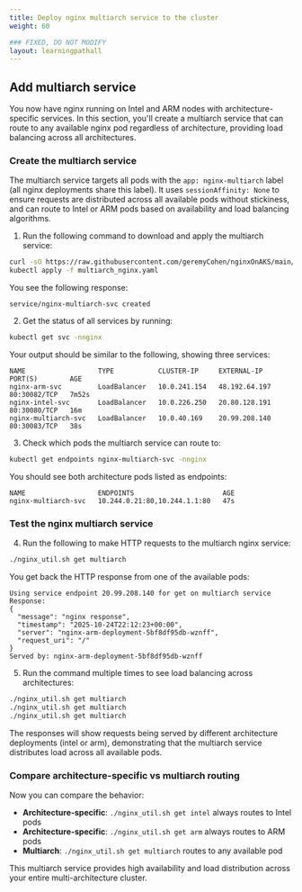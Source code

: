 ```yaml
---
title: Deploy nginx multiarch service to the cluster
weight: 60

### FIXED, DO NOT MODIFY
layout: learningpathall
---
```


## Add multiarch service

You now have nginx running on Intel and ARM nodes with architecture-specific services. In this section, you'll create a multiarch service that can route to any available nginx pod regardless of architecture, providing load balancing across all architectures.

### Create the multiarch service

The multiarch service targets all pods with the `app: nginx-multiarch` label (all nginx deployments share this label). It uses `sessionAffinity: None` to ensure requests are distributed across all available pods without stickiness, and can route to Intel or ARM pods based on availability and load balancing algorithms.

1. Run the following command to download and apply the multiarch service:

```bash
curl -sO https://raw.githubusercontent.com/geremyCohen/nginxOnAKS/main/multiarch_nginx.yaml
kubectl apply -f multiarch_nginx.yaml
```

You see the following response:

```output
service/nginx-multiarch-svc created
```

2. Get the status of all services by running:

```bash
kubectl get svc -nnginx 
```

Your output should be similar to the following, showing three services:

```output
NAME                  TYPE           CLUSTER-IP     EXTERNAL-IP     PORT(S)        AGE
nginx-arm-svc         LoadBalancer   10.0.241.154   48.192.64.197   80:30082/TCP   7m52s
nginx-intel-svc       LoadBalancer   10.0.226.250   20.80.128.191   80:30080/TCP   16m
nginx-multiarch-svc   LoadBalancer   10.0.40.169    20.99.208.140   80:30083/TCP   38s
```

3. Check which pods the multiarch service can route to:

```bash
kubectl get endpoints nginx-multiarch-svc -nnginx
```

You should see both architecture pods listed as endpoints:

```output
NAME                  ENDPOINTS                      AGE
nginx-multiarch-svc   10.244.0.21:80,10.244.1.1:80   47s
```

### Test the nginx multiarch service

4. Run the following to make HTTP requests to the multiarch nginx service:

```bash
./nginx_util.sh get multiarch
```

You get back the HTTP response from one of the available pods:

```output
Using service endpoint 20.99.208.140 for get on multiarch service
Response:
{
  "message": "nginx response",
  "timestamp": "2025-10-24T22:12:23+00:00",
  "server": "nginx-arm-deployment-5bf8df95db-wznff",
  "request_uri": "/"
}
Served by: nginx-arm-deployment-5bf8df95db-wznff
```

5. Run the command multiple times to see load balancing across architectures:

```bash
./nginx_util.sh get multiarch
./nginx_util.sh get multiarch
./nginx_util.sh get multiarch
```

The responses will show requests being served by different architecture deployments (intel or arm), demonstrating that the multiarch service distributes load across all available pods.

### Compare architecture-specific vs multiarch routing

Now you can compare the behavior:

- **Architecture-specific**: `./nginx_util.sh get intel` always routes to Intel pods
- **Architecture-specific**: `./nginx_util.sh get arm` always routes to ARM pods
- **Multiarch**: `./nginx_util.sh get multiarch` routes to any available pod

This multiarch service provides high availability and load distribution across your entire multi-architecture cluster.
